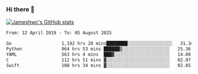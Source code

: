 ### Hi there 👋

[![Jameshwc's GitHub stats](https://github-readme-stats.vercel.app/api?username=jameshwc)](https://github.com/anuraghazra/github-readme-stats)

<!--START_SECTION:waka-->

```txt
From: 12 April 2019 - To: 05 August 2025

Go                   1,192 hrs 28 mins████████░░░░░░░░░░░░░░░░░   31.34 %
Python               964 hrs 53 mins ██████▒░░░░░░░░░░░░░░░░░░   25.36 %
YAML                 563 hrs 4 mins  ███▓░░░░░░░░░░░░░░░░░░░░░   14.80 %
C                    112 hrs 51 mins ▓░░░░░░░░░░░░░░░░░░░░░░░░   02.97 %
Swift                108 hrs 34 mins ▓░░░░░░░░░░░░░░░░░░░░░░░░   02.85 %
```

<!--END_SECTION:waka-->